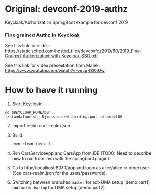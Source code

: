 # Original: devconf-2019-authz
Keycloak/Authorization SpringBoot example for devconf 2019

### Fine grained Authz in Keycloak
See this link for slides: https://static.sched.com/hosted_files/devconfcz2019/80/2019_Fine-Grained-Authorization-with-Keycloak-SSO.pdf

See this link for video presentation from Marek: https://www.youtube.com/watch?v=yosg4St0iUw

# How to have it running

1) Start Keycloak:
```
cd $KEYCLOAK_HOME/bin
./standalone.sh -Djboss.socket.binding.port-offset=100
```

2) Import realm cars-realm.json

3) Build
```
    mvn clean install
```    

4) Run CarsServiceApp and CarsApp from IDE (TODO: Need to describe how to run from mvn with the springboot plugin)

5) Go to http://localhost:8080/app and login as alice/alice or other user (See cars-realm.json for the users/passwords).

6) Switching between branches `master` for not-UMA setup (demo part1) and `authz-backup` for UMA setup (demo part2)



